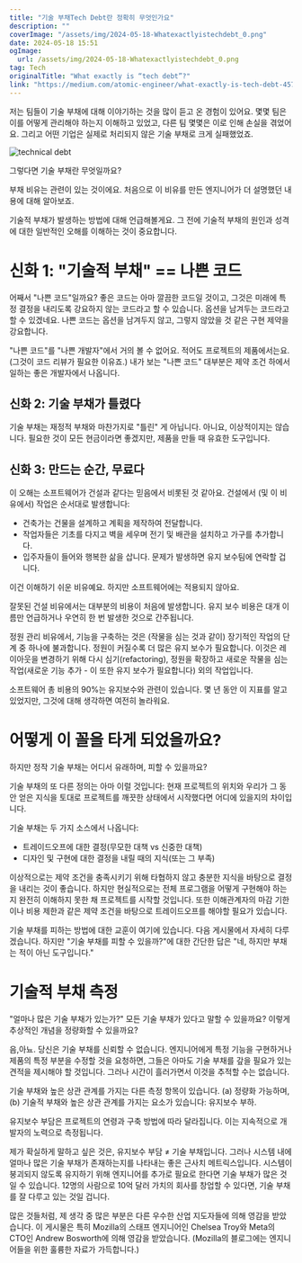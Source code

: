 ```yaml
---
title: "기술 부채Tech Debt란 정확히 무엇인가요"
description: ""
coverImage: "/assets/img/2024-05-18-Whatexactlyistechdebt_0.png"
date: 2024-05-18 15:51
ogImage:
  url: /assets/img/2024-05-18-Whatexactlyistechdebt_0.png
tag: Tech
originalTitle: "What exactly is “tech debt”?"
link: "https://medium.com/atomic-engineer/what-exactly-is-tech-debt-45750ac27039"
---
```


저는 팀들이 기술 부채에 대해 이야기하는 것을 많이 듣고 온 경험이 있어요. 몇몇 팀은 이를 어떻게 관리해야 하는지 이해하고 있었고, 다른 팀 몇몇은 이로 인해 손실을 겪었어요. 그리고 어떤 기업은 실제로 처리되지 않은 기술 부채로 크게 실패했었죠.

![technical debt](/assets/img/2024-05-18-Whatexactlyistechdebt_0.png)

그렇다면 기술 부채란 무엇일까요?

부채 비유는 관련이 있는 것이에요. 처음으로 이 비유를 만든 엔지니어가 더 설명했던 내용에 대해 알아보죠.

<div class="content-ad"></div>

기술적 부채가 발생하는 방법에 대해 언급해볼게요. 그 전에 기술적 부채의 원인과 성격에 대한 일반적인 오해를 이해하는 것이 중요합니다.

# 신화 1: "기술적 부채" == 나쁜 코드

어째서 "나쁜 코드"일까요? 좋은 코드는 아마 깔끔한 코드일 것이고, 그것은 미래에 특정 결정을 내리도록 강요하지 않는 코드라고 할 수 있습니다. 옵션을 남겨두는 코드라고 할 수 있겠네요. 나쁜 코드는 옵션을 남겨두지 않고, 그렇지 않았을 것 같은 구현 제약을 강요합니다.

"나쁜 코드"를 "나쁜 개발자"에서 거의 볼 수 없어요. 적어도 프로젝트의 제품에서는요. (그것이 코드 리뷰가 필요한 이유죠.) 내가 보는 "나쁜 코드" 대부분은 제약 조건 하에서 일하는 좋은 개발자에서 나옵니다.

<div class="content-ad"></div>

## 신화 2: 기술 부채가 틀렸다

기술 부채는 재정적 부채와 마찬가지로 "틀린" 게 아닙니다. 아니요, 이상적이지는 않습니다. 필요한 것이 모든 현금이라면 좋겠지만, 제품을 만들 때 유효한 도구입니다.

## 신화 3: 만드는 순간, 무료다

이 오해는 소프트웨어가 건설과 같다는 믿음에서 비롯된 것 같아요. 건설에서 (및 이 비유에서) 작업은 순서대로 발생합니다:

<div class="content-ad"></div>

- 건축가는 건물을 설계하고 계획을 제작하여 전달합니다.
- 작업자들은 기초를 다지고 벽을 세우며 전기 및 배관을 설치하고 가구를 추가합니다.
- 입주자들이 들어와 행복한 삶을 삽니다. 문제가 발생하면 유지 보수팀에 연락할 겁니다.

이건 이해하기 쉬운 비유예요. 하지만 소프트웨어에는 적용되지 않아요.

잘못된 건설 비유에서는 대부분의 비용이 처음에 발생합니다. 유지 보수 비용은 대개 이름만 언급하거나 우연히 한 번 발생한 것으로 간주됩니다.

정원 관리 비유에서, 기능을 구축하는 것은 (작물을 심는 것과 같이) 장기적인 작업의 단계 중 하나에 불과합니다. 정원이 커질수록 더 많은 유지 보수가 필요합니다. 이것은 레이아웃을 변경하기 위해 다시 심기(refactoring), 정원을 확장하고 새로운 작물을 심는 작업(새로운 기능 추가 - 이 또한 유지 보수가 필요합니다) 외의 작업입니다.

<div class="content-ad"></div>

소프트웨어 총 비용의 90%는 유지보수와 관련이 있습니다. 몇 년 동안 이 지표를 알고 있었지만, 그것에 대해 생각하면 여전히 놀라워요.

# 어떻게 이 꼴을 타게 되었을까요?

하지만 정작 기술 부채는 어디서 유래하며, 피할 수 있을까요?

기술 부채의 또 다른 정의는 아마 이럴 것입니다: 현재 프로젝트의 위치와 우리가 그 동안 얻은 지식을 토대로 프로젝트를 깨끗한 상태에서 시작했다면 어디에 있을지의 차이입니다.

<div class="content-ad"></div>

기술 부채는 두 가지 소스에서 나옵니다:

- 트레이드오프에 대한 결정(무모한 대책 vs 신중한 대책)
- 디자인 및 구현에 대한 결정을 내릴 때의 지식(또는 그 부족)

이상적으로는 제약 조건을 충족시키기 위해 타협하지 않고 충분한 지식을 바탕으로 결정을 내리는 것이 좋습니다. 하지만 현실적으로는 전체 프로그램을 어떻게 구현해야 하는지 완전히 이해하지 못한 채 프로젝트를 시작할 것입니다. 또한 이해관계자의 마감 기한이나 비용 제한과 같은 제약 조건을 바탕으로 트레이드오프를 해야할 필요가 있습니다.

기술 부채를 피하는 방법에 대한 교훈이 여기에 있습니다. 다음 게시물에서 자세히 다루겠습니다. 하지만 "기술 부채를 피할 수 있을까?"에 대한 간단한 답은 "네, 하지만 부채는 적이 아닌 도구입니다."

<div class="content-ad"></div>

# 기술적 부채 측정

"얼마나 많은 기술 부채가 있는가?" 모든 기술 부채가 있다고 말할 수 있을까요? 이렇게 추상적인 개념을 정량화할 수 있을까요?

음,아뇨. 당신은 기술 부채를 신뢰할 수 없습니다. 엔지니어에게 특정 기능을 구현하거나 제품의 특정 부분을 수정할 것을 요청하면, 그들은 아마도 기술 부채를 갚을 필요가 있는 견적을 제시해야 할 것입니다. 그러나 시간이 흘러가면서 이것을 추적할 수는 없습니다.

기술 부채와 높은 상관 관계를 가지는 다른 측정 항목이 있습니다. (a) 정량화 가능하며, (b) 기술적 부채와 높은 상관 관계를 가지는 요소가 있습니다: 유지보수 부하.

<div class="content-ad"></div>

유지보수 부담은 프로젝트의 연령과 구축 방법에 따라 달라집니다. 이는 지속적으로 개발자의 노력으로 측정됩니다.

제가 확실하게 말하고 싶은 것은, 유지보수 부담 ≠ 기술 부채입니다. 그러나 시스템 내에 얼마나 많은 기술 부채가 존재하는지를 나타내는 좋은 근사치 메트릭스입니다. 시스템이 붕괴되지 않도록 유지하기 위해 엔지니어를 추가로 필요로 한다면 기술 부채가 많은 것일 수 있습니다. 12명의 사람으로 10억 달러 가치의 회사를 창업할 수 있다면, 기술 부채를 잘 다루고 있는 것일 겁니다.

많은 것들처럼, 제 생각 중 많은 부분은 다른 우수한 산업 지도자들에 의해 영감을 받았습니다. 이 게시물은 특히 Mozilla의 스태프 엔지니어인 Chelsea Troy와 Meta의 CTO인 Andrew Bosworth에 의해 영감을 받았습니다. (Mozilla의 블로그에는 엔지니어들을 위한 훌륭한 자료가 가득합니다.)
